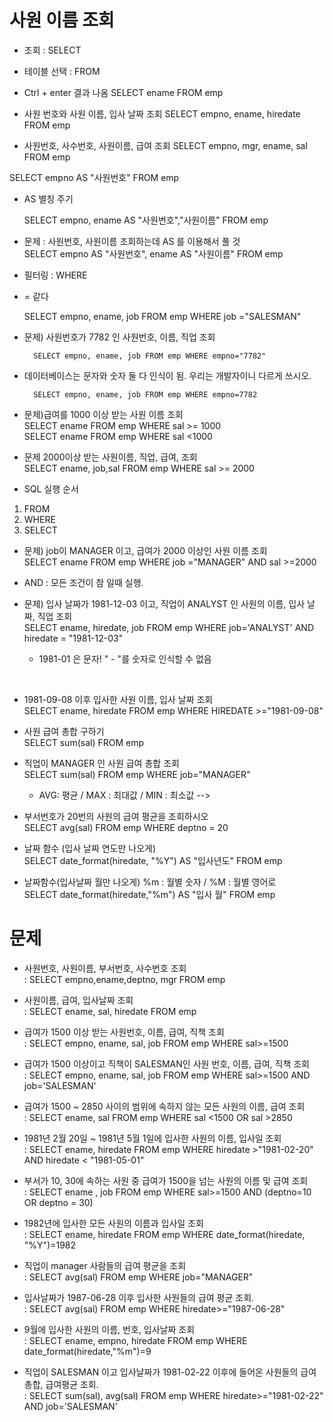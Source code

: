
# 사원 이름 조회

- 조회 : SELECT
- 테이블 선택 : FROM 
- Ctrl + enter 결과 나옴
SELECT ename FROM emp

- 사원 번호와 사원 이름, 입사 날짜 조회
SELECT empno, ename, hiredate FROM emp

- 사원번호, 사수번호, 사원이름, 급여 조회
SELECT empno, mgr, ename, sal FROM emp 

SELECT empno AS "사원번호" FROM emp 

- AS 별칭 주기 

     SELECT empno, ename AS "사원번호","사원이름" FROM emp
-  문제 : 사원번호, 사원이름 조회하는데 AS 를 이용해서 풀 것 <br>
        SELECT empno AS "사원번호", ename AS "사원이름" FROM emp

+ 필터링 : WHERE 
+ =  같다

    SELECT empno, ename, job FROM emp WHERE job ="SALESMAN"

- 문제) 사원번호가 7782 인 사원번호, 이름, 직업 조회

        SELECT empno, ename, job FROM emp WHERE empno="7782" 
+ 데이터베이스는 문자와 숫자 둘 다 인식이 됨. 우리는 개발자이니 다르게 쓰시오.

        SELECT empno, ename, job FROM emp WHERE empno=7782

- 문제)급여를 1000 이상 받는 사원 이름 조회<br>
        SELECT ename FROM emp WHERE sal >= 1000<br>
        SELECT ename FROM emp WHERE sal <1000

- 문제 2000이상 받는 사원이름, 직업, 급여, 조회 <br>
    SELECT ename, job,sal FROM emp WHERE sal >= 2000


- SQL 실행 순서 
1. FROM 
2. WHERE 
3. SELECT 

- 문제) job이 MANAGER 이고, 급여가 2000 이상인 사원 이름 조회 <br>
    SELECT ename FROM emp WHERE job ="MANAGER" AND sal >=2000


- AND : 모든 조건이 참 일때 실행.

- 문제) 입사 날짜가 1981-12-03 이고, 직업이 ANALYST 인 사원의 이름, 입사 날짜, 직업 조회<br>
    SELECT ename, hiredate, job FROM emp WHERE job='ANALYST' AND hiredate = "1981-12-03"
    - 1981-01 은 문자! " - "를 숫자로 인식할 수 없음<br>
<br>

- 1981-09-08 이후 입사한 사원 이름, 입사 날짜 조회 <br>
    SELECT ename, hiredate FROM emp WHERE HIREDATE >="1981-09-08"


- 사원 급여 총합 구하기 <br>
    SELECT sum(sal) FROM emp

- 직업이 MANAGER 인 사원 급여 총합 조회 <br>
    SELECT sum(sal) FROM emp WHERE job="MANAGER"

    - AVG: 평균 / MAX : 최대값 / MIN : 최소값 -->

- 부서번호가 20번의 사원의 급여 평균을 조회하시오 <br>
        SELECT avg(sal) FROM emp WHERE deptno = 20

- 날짜 함수 (입사 날짜 연도만 나오게) <br>
    SELECT date_format(hiredate, "%Y") AS "입사년도"  FROM emp
 
- 날짜함수(입사날짜 월만 나오게) %m : 월별 숫자 / %M : 월별 영어로 <br>
    SELECT date_format(hiredate,"%m") AS "입사 월" FROM emp 




# 문제
- 사원번호, 사원이름, 부서번호, 사수번호 조회<br>
    : SELECT empno,ename,deptno, mgr FROM emp

- 사원이름, 급여, 입사날짜 조회<br>
    : SELECT ename, sal, hiredate FROM emp

- 급여가 1500 이상 받는 사원번호, 이름, 급여, 직책 조회<br>
    : SELECT empno, ename, sal, job FROM emp WHERE sal>=1500

- 급여가 1500 이상이고 직책이 SALESMAN인 사원 번호, 이름, 급여, 직책 조회<br>
   : SELECT empno, ename, sal, job FROM emp WHERE sal>=1500 AND job='SALESMAN' 

- 급여가 1500 ~ 2850 사이의 범위에 속하지 않는 모든 사원의 이름, 급여 조회<br>
    : SELECT ename, sal FROM emp WHERE sal <1500 OR  sal >2850

- 1981년 2월 20일 ~ 1981년 5월 1일에 입사한 사원의 이름, 입사일 조회<br>
    : SELECT ename, hiredate FROM emp WHERE hiredate >"1981-02-20" AND hiredate < "1981-05-01"

- 부서가 10, 30에 속하는 사원 중 급여가 1500을 넘는 사원의 이름 및 급여 조회<br>
    : SELECT ename , job FROM emp WHERE sal>=1500 AND (deptno=10 OR deptno = 30)

- 1982년에 입사한 모든 사원의 이름과 입사일 조회<br>
    : SELECT ename, hiredate FROM emp WHERE date_format(hiredate, "%Y")=1982

- 직업이 manager 사람들의 급여 평균을 조회<br>
    : SELECT avg(sal) FROM emp WHERE job="MANAGER"

- 입사날짜가 1987-06-28 이후 입사한 사원들의 급여 평균 조회.<br>
    : SELECT avg(sal) FROM emp WHERE hiredate>="1987-06-28"

-  9월에 입사한 사원의 이름, 번호, 입사날짜 조회<br>
    : SELECT ename, empno, hiredate FROM emp WHERE date_format(hiredate,"%m")=9


- 직업이 SALESMAN 이고 입사날짜가 1981-02-22 이후에 들어온 사원들의 급여 총합, 급여평균 조회.<br>
    : SELECT sum(sal), avg(sal) FROM emp WHERE hiredate>="1981-02-22" AND  job='SALESMAN' 